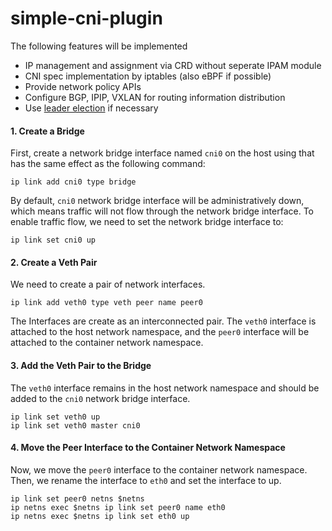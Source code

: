 # simple-cni-plugin

The following features will be implemented
- IP management and assignment via CRD without seperate IPAM module
- CNI spec implementation by iptables (also eBPF if possible)
- Provide network policy APIs
- Configure BGP, IPIP, VXLAN for routing information distribution
- Use [leader election](https://pkg.go.dev/k8s.io/client-go/tools/leaderelection) if necessary

#### 1. Create a Bridge

First, create a network bridge interface named `cni0` on the host
using that has the same effect as the following command:

```shell
ip link add cni0 type bridge
```

By default, `cni0` network bridge interface will be administratively down,
which means traffic will not flow through the network bridge interface.
To enable traffic flow, we need to set the network bridge interface to:

```shell
ip link set cni0 up
```

#### 2. Create a Veth Pair

We need to create a pair of network interfaces.

```shell
ip link add veth0 type veth peer name peer0
```

The Interfaces are create as an interconnected pair.
The `veth0` interface is attached to the host network namespace,
and the `peer0` interface will be attached to the container network namespace.

#### 3. Add the Veth Pair to the Bridge

The `veth0` interface remains in the host network namespace
and should be added to the `cni0` network bridge interface.

```shell
ip link set veth0 up
ip link set veth0 master cni0
```

#### 4. Move the Peer Interface to the Container Network Namespace

Now, we move the `peer0` interface to the container network namespace.
Then, we rename the interface to `eth0` and set the interface to up.

```shell
ip link set peer0 netns $netns
ip netns exec $netns ip link set peer0 name eth0
ip netns exec $netns ip link set eth0 up
```